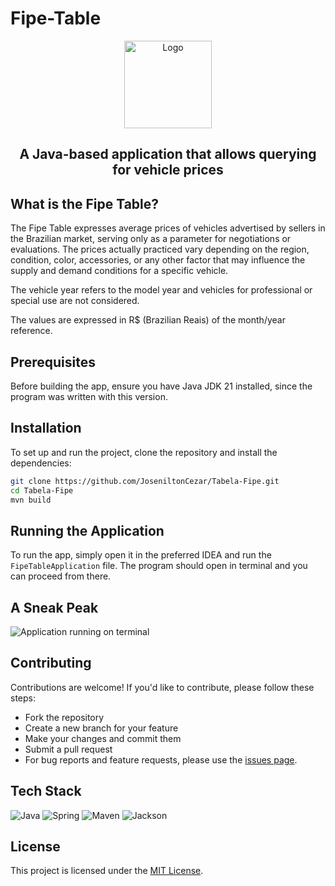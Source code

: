 # Fipe-Table

<div align="center">
    <img src="https://githubdocs-nando-cardoso.s3.us-east-2.amazonaws.com/fipeTableWhiteBg.png" alt="Logo" width=140 height=140 style="border-radius: 25">
    <h2>A Java-based application that allows querying for vehicle prices</h2>
</div>

## What is the Fipe Table?

The Fipe Table expresses average prices of vehicles advertised by sellers in the Brazilian market, serving only as a parameter for negotiations or evaluations. The prices actually practiced vary depending on the region, condition, color, accessories, or any other factor that may influence the supply and demand conditions for a specific vehicle.

The vehicle year refers to the model year and vehicles for professional or special use are not considered.

The values ​​are expressed in R$ (Brazilian Reais) of the month/year reference.

## Prerequisites

Before building the app, ensure you have Java JDK 21 installed, since the program was written with this version.

## Installation

To set up and run the project, clone the repository and install the dependencies:

```bash
git clone https://github.com/JoseniltonCezar/Tabela-Fipe.git
cd Tabela-Fipe
mvn build
```

## Running the Application

To run the app, simply open it in the preferred IDEA and run the `FipeTableApplication` file. The program should open in terminal and you can proceed from there.

## A Sneak Peak

![Application running on terminal](https://githubdocs-nando-cardoso.s3.us-east-2.amazonaws.com/fipeTableApplication.gif)

## Contributing

Contributions are welcome! If you'd like to contribute, please follow these steps:

- Fork the repository
- Create a new branch for your feature
- Make your changes and commit them
- Submit a pull request
- For bug reports and feature requests, please use the [issues page](https://github.com/Nando-Cardoso/Tabela-Fipe/issues).

## Tech Stack

![Java](https://img.shields.io/badge/Java-%23ED8B00.svg??style=for-the-badge&logo=openjdk&logoColor=white)
![Spring](https://img.shields.io/badge/SpringBoot-6DB33F?style=flat-square&logo=Spring&logoColor=white&style=plastic)
![Maven](https://img.shields.io/badge/-Maven-C71A36?logo=apachemaven&logocolor=black)
![Jackson](https://img.shields.io/badge/-Jackson-004027?logo=jameson&logocolor=black)

## License

This project is licensed under the [MIT License](LICENSE).
